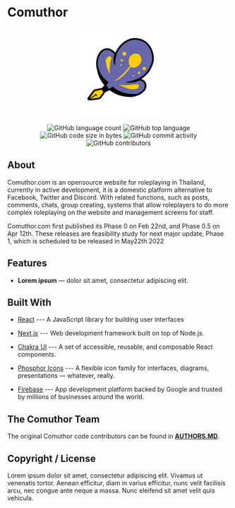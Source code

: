 

<p align="center">
<h1>Comuthor</h1>
</p>
<p align="center">
<img alt="Comuthor Icon" src="https://github.com/Pupun2542/nextjs-docker/blob/main/public/Comuthor1.png?raw=true" height="200">
</p>
<p align="center">
<img alt="GitHub language count" src="https://img.shields.io/github/languages/count/Pupun2542/nextjs-docker">
<img alt="GitHub top language" src="https://img.shields.io/github/languages/top/Pupun2542/nextjs-docker">
<img alt="GitHub code size in bytes" src="https://img.shields.io/github/languages/code-size/Pupun2542/nextjs-docker">
<img alt="GitHub commit activity" src="https://img.shields.io/github/commit-activity/w/Pupun2542/nextjs-docker">
<img alt="GitHub contributors" src="https://img.shields.io/github/contributors/Pupun2542/nextjs-docker">
  
</p>


## About

Comuthor.com is an opensource website for roleplaying in Thailand, currently in active development, it is a domestic platform alternative to Facebook, Twitter and Discord. With related functions, such as posts, comments, chats, group creating, systems that allow roleplayers to do more complex roleplaying on the website and management screens for staff.

Comuthor.com first published its Phase 0 on Feb 22nd, and Phase 0.5 on Apr 12th. These releases are feasibility study for next major update, Phase 1, which is scheduled to be released in May22th 2022

## Features
* **Lorem ipsum** —   dolor sit amet, consectetur adipiscing elit.


##  Built With

- [React](https://reactjs.org) --- A JavaScript library for building user interfaces

- [Next.js](#) --- Web development framework built on top of Node.js.

- [Chakra UI](https://chakra-ui.com) --- A set of accessible, reusable, and composable React components.

- [Phosphor Icons](https://phosphoricons.com) --- A flexible icon family for interfaces, diagrams, presentations — whatever, really.

- [Firebase](https://firebase.google.com) --- App development platform backed by Google and trusted by millions of businesses around the world.

##  The Comuthor Team

The original Comuthor code contributors can be found in [**AUTHORS.MD**](docs/AUTHORS.md).

##  Copyright / License
Lorem ipsum dolor sit amet, consectetur adipiscing elit. Vivamus ut venenatis tortor. Aenean efficitur, diam in varius efficitur, nunc velit facilisis arcu, nec congue ante neque a massa. Nunc eleifend sit amet velit quis vehicula.